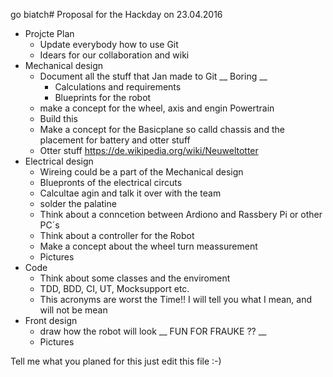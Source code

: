 go biatch# Proposal for the Hackday on 23.04.2016

* Projcte Plan
  * Update everybody how to use Git
  * Idears for our collaboration and wiki
* Mechanical design
  * Document all the stuff that Jan made to Git __ Boring __
    * Calculations and requirements
    * Blueprints for the robot
  * make a concept for the wheel, axis and engin Powertrain
  * Build this
  * Make a concept for the Basicplane so calld chassis and the placement for battery and otter stuff 
  * Otter stuff https://de.wikipedia.org/wiki/Neuweltotter
* Electrical design
  * Wireing could be a part of the Mechanical design
  * Bluepronts of the electrical circuts
  * Calcultae agin and talk it over with the team
  * solder the palatine
  * Think about a conncetion between Ardiono and Rassbery Pi or other PC´s
  * Think about a controller for the Robot
  * Make a concept about the wheel turn meassurement
  * Pictures
* Code
  * Think about some classes and the enviroment 
  * TDD, BDD, CI, UT, Mocksupport etc. 
  * This acronyms are worst the Time!! I will tell you what I mean, and will not be mean
* Front design 
  * draw how the robot will look __ FUN FOR FRAUKE ?? __
  * Pictures 

Tell me what you planed for this just edit this file :-)
